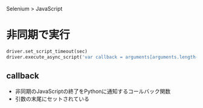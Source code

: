 Selenium > JavaScript
# 非同期で実行
```python
driver.set_script_timeout(sec)
driver.execute_async_script('var callback = arguments[arguments.length-1]; こーど; window.setTimeout(callback, m_sec);')
```

## callback
- 非同期のJavaScriptの終了をPythonに通知するコールバック関数
- 引数の末尾にセットされている
